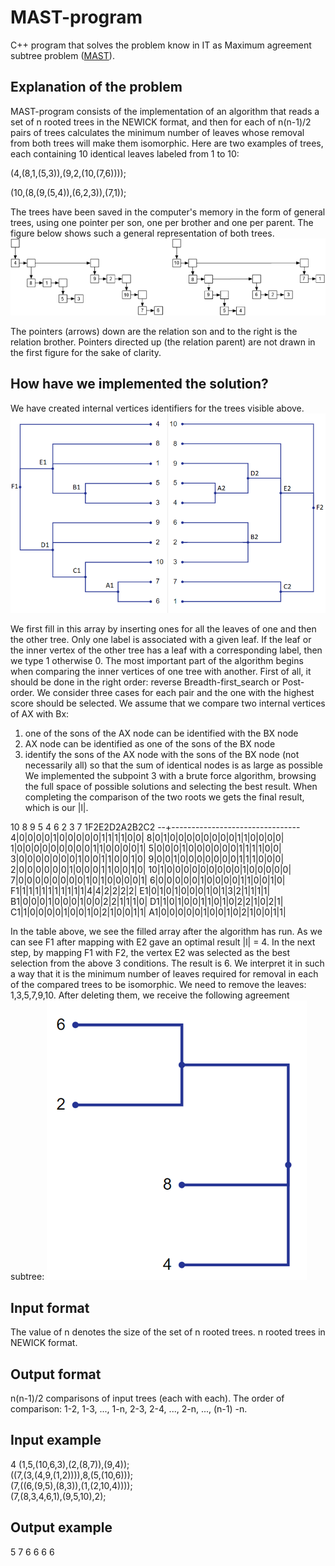 # MAST-program
C++ program that solves the problem know in IT as Maximum agreement subtree problem ([MAST](https://en.wikipedia.org/wiki/Maximum_agreement_subtree_problem)).

## Explanation of the problem

MAST-program consists of the implementation of an algorithm that reads a set of n rooted trees in the NEWICK format, and then for each of n(n-1)/2 pairs of trees calculates the minimum number of leaves whose removal from both trees will make them isomorphic. 
Here are two examples of trees, each containing 10 identical leaves labeled from 1 to 10:

(4,(8,1,(5,3)),(9,2,(10,(7,6))));

(10,(8,(9,(5,4)),(6,2,3)),(7,1));

The trees have been saved in the computer's memory in the form of general trees, using one pointer per son, one per brother and one per parent. The figure below shows such a general representation of both trees.
![image1]( https://github.com/JoseManuelMoyaVargas/MAST-program/blob/master/sources/image1.png)

The pointers (arrows) down are the relation son and to the right is the relation brother. Pointers directed up (the relation parent) are not drawn in the first figure for the sake of clarity. 

## How have we implemented the solution?

We have created internal vertices identifiers for the trees visible above.
![image3]( https://github.com/JoseManuelMoyaVargas/MAST-program/blob/master/sources/image3.png)

We first fill in this array by inserting ones for all the leaves of one and then the other tree. Only one label is associated with a given leaf. If the leaf or the inner vertex of the other tree has a leaf with a corresponding label, then we type 1 otherwise 0. The most important part of the algorithm begins when comparing the inner vertices of one tree with another. First of all, it should be done in the right order: reverse Breadth-first_search or Post-order. We consider three cases for each pair and the one with the highest score should be selected. We assume that we compare two internal vertices of AX with Bx:
1.	one of the sons of the AX node can be identified with the BX node
2.	AX node can be identified as one of the sons of the BX node
3.	identify the sons of the AX node with the sons of the BX node (not necessarily all) so that the sum of identical nodes is as large as possible
We implemented the subpoint 3 with a brute force algorithm, browsing the full space of possible solutions and selecting the best result. When completing the comparison of the two roots we gets the final result, which is our |l|.

  10 8 9 5 4 6 2 3 7 1F2E2D2A2B2C2
--+--------------------------------
 4|0|0|0|0|1|0|0|0|0|0|1|1|1|1|0|0|
 8|0|1|0|0|0|0|0|0|0|0|1|1|0|0|0|0|
 1|0|0|0|0|0|0|0|0|0|1|1|0|0|0|0|1|
 5|0|0|0|1|0|0|0|0|0|0|1|1|1|1|0|0|
 3|0|0|0|0|0|0|0|1|0|0|1|1|0|0|1|0|
 9|0|0|1|0|0|0|0|0|0|0|1|1|1|0|0|0|
 2|0|0|0|0|0|0|1|0|0|0|1|1|0|0|1|0|
10|1|0|0|0|0|0|0|0|0|0|1|0|0|0|0|0|
 7|0|0|0|0|0|0|0|0|1|0|1|0|0|0|0|1|
 6|0|0|0|0|0|1|0|0|0|0|1|1|0|0|1|0|
F1|1|1|1|1|1|1|1|1|1|1|4|4|2|2|2|2|
E1|0|1|0|1|0|0|0|1|0|1|3|2|1|1|1|1|
B1|0|0|0|1|0|0|0|1|0|0|2|2|1|1|1|0|
D1|1|0|1|0|0|1|1|0|1|0|2|2|1|0|2|1|
C1|1|0|0|0|0|1|0|0|1|0|2|1|0|0|1|1|
A1|0|0|0|0|0|1|0|0|1|0|2|1|0|0|1|1|

In the table above, we see the filled array after the algorithm has run. As we can see F1 after mapping with E2 gave an optimal result |l| = 4. In the next step, by mapping F1 with F2, the vertex E2 was selected as the best selection from the above 3 conditions. The result is 6. We interpret it in such a way that it is the minimum number of leaves required for removal in each of the compared trees to be isomorphic. We need to remove the leaves: 1,3,5,7,9,10. After deleting them, we receive the following agreement subtree:
![image4]( https://github.com/JoseManuelMoyaVargas/MAST-program/blob/master/sources/image4.png)

## Input format

The value of n denotes the size of the set of n rooted trees.
n rooted trees in NEWICK format.

## Output format

n(n-1)/2 comparisons of input trees (each with each). The order of comparison: 1-2, 1-3, ..., 1-n, 2-3, 2-4, ..., 2-n, ..., (n-1) -n.

## Input example

4
(1,5,(10,6,3),(2,(8,7)),(9,4));  
((7,(3,(4,9,(1,2)))),8,(5,(10,6)));  
(7,((6,(9,5),(8,3)),(1,(2,10,4))));  
(7,(8,3,4,6,1),(9,5,10),2);  

## Output example

5
7
6
6
6
6




